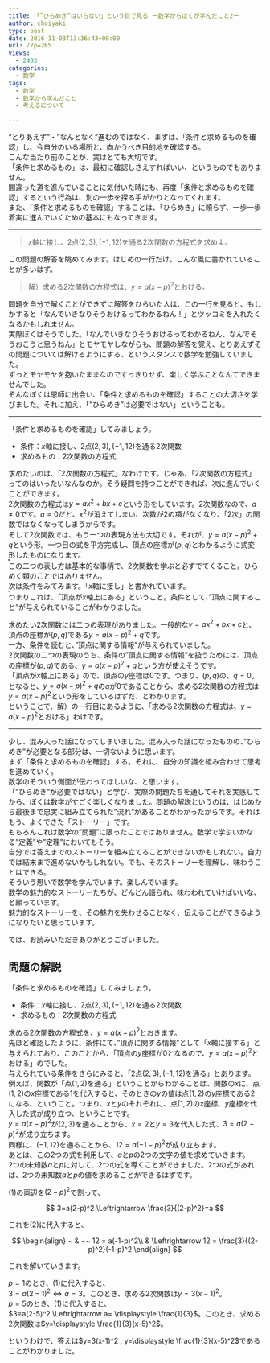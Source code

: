 ```yaml
---  
title: 「”ひらめき”はいらない」という目で見る ー数学からぼくが学んだこと2ー  
author: choiyaki  
type: post  
date: 2016-11-03T13:36:43+00:00  
url: /?p=265  
views:  
  - 2403  
categories:  
  - 数学  
tags:  
  - 数学  
  - 数学から学んだこと  
  - 考えるについて  
  
---  
```

&#8220;とりあえず&#8221;・&#8221;なんとなく&#8221;進むのではなく、まずは、「条件と求めるものを確認」し、今自分のいる場所と、向かうべき目的地を確認する。  
こんな当たり前のことが、実はとても大切です。  
「条件と求めるもの」は、最初に確認しさえすればいい、というものでもありません。  
間違った道を進んでいることに気付いた時にも、再度「条件と求めるものを確認」するという行為は、別の一歩を探る手がかりとなってくれます。  
また、「条件と求めるものを確認」することは、「ひらめき」に頼らず、一歩一歩着実に進んでいくための基本にもなってきます。  
  
* * *  
  
> $x$軸に接し、$2$点$(2, 3), (-1, 12)$を通る2次関数の方程式を求めよ。   
  
この問題の解答を眺めてみます。はじめの一行だけ。こんな風に書かれていることが多いはず。  
  
> 解）求める2次関数の方程式は、$y=a(x-p)^2$とおける。   
  
問題を自分で解くことができずに解答をひらいた人は、この一行を見ると、もしかすると「なんでいきなりそうおけるってわかるねん！」とツッコミを入れたくなるかもしれません。  
実際ぼくはそうでした。「なんでいきなりそうおけるってわかるねん、なんでそうおこうと思うねん」とモヤモヤしながらも、問題の解答を覚え、とりあえずその問題については解けるようにする、というスタンスで数学を勉強していました。  
ずっとモヤモヤを抱いたままなのですっきりせず、楽しく学ぶことなんてできませんでした。  
そんなぼくは恩師に出会い、「条件と求めるものを確認」することの大切さを学びました。それに加え、「”ひらめき”は必要ではない」ということも。  
  
* * *  
  
「条件と求めるものを確認」してみましょう。  
  
* 条件：$x$軸に接し、$2$点$(2, 3), (-1, 12)$を通る2次関数  
* 求めるもの：2次関数の方程式  
  
求めたいのは、「2次関数の方程式」なわけです。じゃあ、「2次関数の方程式」ってのはいったいなんなのか。そう疑問を持つことができれば、次に進んでいくことができます。  
2次関数の方程式は$y=ax^2+bx+c$という形をしています。2次関数なので、$a \neq 0$です。$a=0$だと、$x^2$が消えてしまい、次数が$2$の項がなくなり、「2次」の関数ではなくなってしまうからです。  
そして2次関数では、もう一つの表現方法も大切です。それが、$y=a(x-p)^2+q$という形。一つ目の式を平方完成し、頂点の座標が$(p, q)$とわかるように式変形したものになります。  
<a href="https://www.flickr.com/photos/57988299@N08/30710878025" target="_blank" rel="nofollow"><img src="https://i2.wp.com/farm6.static.flickr.com/5604/30710878025_3a5c4987e4.jpg?w=660" alt="" title="IMG_2646 by choiyaki, on Flickr" style="border: 1px solid black;" data-recalc-dims="1" /></a>  
この二つの表し方は基本的な事柄で、2次関数を学ぶと必ずでてくること。ひらめく類のことではありません。  
次は条件をみてみます。「$x$軸に接し」と書かれています。  
<a href="https://www.flickr.com/photos/57988299@N08/30710878675" target="_blank" rel="nofollow"><img src="https://i0.wp.com/farm6.static.flickr.com/5536/30710878675_f59f319611.jpg?w=660" alt="" title="IMG_2647 by choiyaki, on Flickr" style="border: 1px solid black;" data-recalc-dims="1" /></a>  
つまりこれは、「頂点が$x$軸上にある」ということ。条件として、”頂点に関すること”が与えられていることがわかりました。  
  
求めたい2次関数には二つの表現がありました。一般的な$y=ax^2+bx+c$と、頂点の座標が$(p, q)$である$y=a(x-p)^2+q$です。  
一方、条件を読むと、”頂点に関する情報”が与えられていました。  
2次関数の二つの表現のうち、条件の”頂点に関する情報”を扱うためには、頂点の座標が$(p, q)$である、$y=a(x-p)^2+q$という方が使えそうです。  
「頂点が$x$軸上にある」ので、頂点の$y$座標は$0$です。つまり、$(p, q)$の、$q=0$。  
となると、$y=a(x-p)^2+q$の$q$が$0$であることから、求める2次関数の方程式は$y=a(x-p)^2$という形をしているはずだ、とわかります。  
ということで、解）の一行目にあるように、「求める2次関数の方程式は、$y=a(x-p)^2$とおける」わけです。  
  
* * *  
  
少し、混み入った話になってしまいました。混み入った話になったものの、”ひらめき”が必要となる部分は、一切ないように思います。  
まず「条件と求めるものを確認」する。それに、自分の知識を組み合わせて思考を進めていく。  
数学のそういう側面が伝わってほしいな、と思います。  
「”ひらめき”が必要ではない」と学び、実際の問題たちを通してそれを実感してから、ぼくは数学がすごく楽しくなりました。問題の解説というのは、はじめから最後まで忠実に組み立てられた”流れ”があることがわかったからです。それはもう、よくできた「ストーリー」です。  
もちろんこれは数学の”問題”に限ったことではありません。数学で学ぶいかなる”定義”や”定理”においてもそう。  
自分では答えまでのストーリーを組み立てることができないかもしれない。自力では結末まで進めないかもしれない。でも、そのストーリーを理解し、味わうことはできる。  
そういう思いで数学を学んでいます。楽しんでいます。  
数学の魅力的なストーリーたちが、どんどん語られ、味わわれていけばいいな、と願っています。  
魅力的なストーリーを、その魅力を失わせることなく、伝えることができるようになりたいと思っています。  
  
では、お読みいただきありがとうございました。  
  
## 問題の解説  
  
「条件と求めるものを確認」してみましょう。  
  
* 条件：$x$軸に接し、$2$点$(2, 3), (-1, 12)$を通る2次関数  
* 求めるもの：2次関数の方程式  
  
求める2次関数の方程式を、$y=a(x-p)^2$とおきます。  
先ほど確認したように、条件にて、”頂点に関する情報”として「$x$軸に接する」と与えられており、このことから、「頂点の$y$座標が$0$となるので、$y=a(x-p)^2$とおける」のでした。  
与えられている条件をさらにみると、「$2$点$(2, 3), (-1, 12)$を通る」とあります。  
例えば、関数が「点$(1, 2)$を通る」ということからわかることは、関数の$x$に、点$(1, 2)$の$x$座標である$1$を代入すると、そのときの$y$の値は点$(1, 2)$の$y$座標である$2$になる、ということ。つまり、$x$と$y$のそれぞれに、点$(1, 2)$の$x$座標、$y$座標を代入した式が成り立つ、ということです。  
$y=a(x-p)^2$が$(2, 3)$を通ることから、$x=2$と$y=3$を代入した式、$3=a(2-p)^2$が成り立ちます。  
同様に、$(-1, 12)$を通ることから、$12=a(-1-p)^2$が成り立ちます。  
あとは、この2つの式を利用して、$a$と$p$の2つの文字の値を求めていきます。  
2つの未知数$a$と$p$に対して、2つの式を導くことができました。2つの式があれば、2つの未知数$a$と$p$の値を求めることができるはずです。  
  
  
  
(1)の両辺を$(2-p)^2$で割って、  
  
$$  
3=a(2-p)^2 \Leftrightarrow \frac{3}{(2-p)^2}=a  
$$  
  
これを(2)に代入すると、  
  
        
  
$$  
\begin{align}  
~ & ~~ 12 = a(-1-p)^2\\  
& \Leftrightarrow 12 = \frac{3}{(2-p)^2}(-1-p)^2  
\end{align}  
$$  
  
これを解いていきます。  
  
  
  
$p=1$のとき、(1)に代入すると、  
$3=a(2-1)^2 \Leftrightarrow a=3$。このとき、求める2次関数は$y=3(x-1)^2$。  
$p=5$のとき、(1)に代入すると、  
$3=a(2-5)^2 \Leftrightarrow a= \displaystyle \frac{1}{3}$。このとき、求める2次関数は$y=\displaystyle \frac{1}{3}(x-5)^2$。  
  
というわけで、答えは$y=3(x-1)^2 , y=\displaystyle \frac{1}{3}(x-5)^2$であることがわかりました。